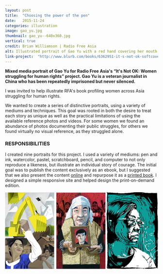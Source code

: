 ```yaml
---
layout: post
title:  "Choosing the power of the pen"
date:   2015-11-24
categories: illustration
image: gao_yu.jpg
thumbnail: gao_yu--640x360.jpg
vertical: true
credit: Brian Williamson | Radio Free Asia
alt: Illustrated portrait of Gao Yu with a red hand covering her mouth while her hands type on a keyboard.
link-project:  "http://www.blurb.com/books/6362951-it-s-not-ok-softcover"
---
```


**Mixed media portrait of Gao Yu for Radio Free Asia's “It's Not OK: Women struggling for human rights” project. Gao Yu is a veteran journalist in China who has been repeatedly imprisoned but never silenced.**

I was invited to help illustrate RFA's book profiling women across Asia struggling for human rights.

We wanted to create a series of distinctive portraits, using a variety of mediums and techniques. This goal was rooted in both the desire to treat each story as unique as well as the practical limitations of using the available reference photos and videos. For some women we found an abundance of photos documenting their public struggles, for others we found virtually no visual reference, as they struggled alone.

### RESPONSIBILITIES

I created nine portraits for this project. I used a variety of mediums: pen and ink, watercolor, pastel, scratchboard, pencil, and computer to not only reproduce a likeness, but illustrate an individual story of courage. The initial goal was to publish the content exclusively as an ebook, but I suggested that we also present the content <a href='http://womensrights.asia'>online</a> and repurpose it as a <a href='http://www.blurb.com/b/6362951-it-s-not-ok-softcover?t=1438009925891'>printed book</a>. I designed a simple responsive site and helped design the print-on-demand edition.

<img src='../img/womensrightsasia.jpg' />
